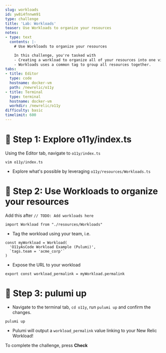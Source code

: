 ```yaml
---
slug: workloads
id: yw8i4fnnwm91
type: challenge
title: 'Lab: Workloads'
teaser: Use Workloads to organize your resources
notes:
- type: text
  contents: |-
    # Use Workloads to organize your resources

    In this challenge, you're tasked with
    - Creating a workload to organize all of your resources into one view
    - Workloads uses a common tag to group all resources together.
tabs:
- title: Editor
  type: code
  hostname: docker-vm
  path: /newrelic/o11y
- title: Terminal
  type: terminal
  hostname: docker-vm
  workdir: /newrelic/o11y
difficulty: basic
timelimit: 600
---
```


🧪 Step 1: Explore o11y/index.ts
=======================

Using the Editor tab, navigate to `o11y/index.ts`

```
vim o11y/index.ts
```

- Explore what's possible by leveraging `o11y/resources/Workloads.ts`

🧪 Step 2: Use Workloads to organize your resources
=======================

Add this after `// TODO: Add workloads here`
```
import Workload from "./resources/Workloads"
```

- Tag the workload using your team, i.e.

```
const myWorkload = Workload(
  'O11yAsCode Workload Example (Pulumi)',
  `tags.team = 'acme_corp'`
)
```

- Expose the URL to your workload
```
export const workload_permalink = myWorkload.permalink
```

🏁 Step 3: pulumi up
=========

- Navigate to the terminal tab, `cd o11y`, run `pulumi up` and confirm the changes.

```
pulumi up
```

- Pulumi will output a `workload_permalink` value linking to your New Relic Workload!

To complete the challenge, press **Check**
